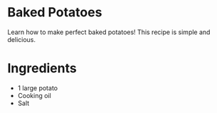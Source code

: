 # Baked Potatoes

Learn how to make perfect baked potatoes! This recipe is simple and delicious.

# Ingredients

- 1 large potato
- Cooking oil
- Salt
